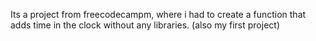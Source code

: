 Its a project from freecodecampm, where i had to create a function that adds time in the clock without any libraries. (also my first project)
